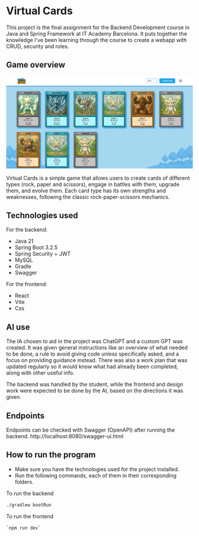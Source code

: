 # Virtual Cards

This project is the final assignment for the Backend Development course in Java and Spring Framework at IT Academy Barcelona. It puts together the knowledge I've been learning through the course to create a webapp with CRUD, security and roles.


## Game overview 

![github_img.png](src/main/resources/github_img.png)

Virtual Cards is a simple game that allows users to create cards of different types (rock, paper and scissors), engage in battles with them, upgrade them, and evolve them. Each card type has its own strengths and weaknesses, following the classic rock-paper-scissors mechanics.

## Technologies used

For the backend:
- Java 21
- Spring Boot 3.2.5
- Spring Security + JWT
- MySQL
- Gradle
- Swagger

For the frontend:
- React
- Vite
- Css


## AI use

The IA chosen to aid in the project was ChatGPT and a custom GPT was created. It was given general instructions like an overview of what needed to be done, a rule to avoid giving code unless specifically asked, and a focus on providing guidance instead. There was also a work plan that was updated regularly so it would know what had already been completed, along with other useful info.

The backend was handled by the student, while the frontend and design work were expected to be done by the AI, based on the directions it was given.


## Endpoints

Endpoints can be checked with Swagger (OpenAPI) after running the backend.
http://localhost:8080/swagger-ui.html


## How to run the program

- Make sure you have the technologies used for the project installed.
- Run the following commands, each of them in their corresponding folders.

To run the backend

```bash
./gradlew bootRun
```

To run the frontend

```bash
`npm run dev`
```
